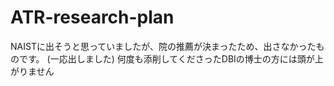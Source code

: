 # ATR-research-plan

NAISTに出そうと思っていましたが、院の推薦が決まったため、出さなかったものです。
(一応出しました)
何度も添削してくださったDBIの博士の方には頭が上がりません
